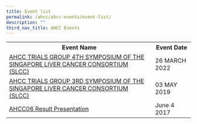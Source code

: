 ```yaml
---
title: Event list
permalink: /ahcc/ahcc-events/event-list/
description: ""
third_nav_title: AHCC Events
---
```

<table>
	<tbody>
		<tr>
			<th>
			Event Name
			</th>
			<th>
			Event Date
			</th>
		</tr>
		<tr>
			<td>
				<a href="/ahcc/ahcc-events/ahcc-trials-group-4th-symposium-of-the-singapore-liver-cancer-consortium-slcc/">
			AHCC TRIALS GROUP 4TH SYMPOSIUM OF THE SINGAPORE LIVER CANCER CONSORTIUM (SLCC) 
			</a></td>
			<td>
			26 MARCH 2022
			</td>
		</tr>
		<tr>
			<td>
				<a href="/ahcc/ahcc-events/events-updatesmay-3-2019/">
			AHCC TRIALS GROUP 3RD SYMPOSIUM OF THE SINGAPORE LIVER CANCER CONSORTIUM (SLCC) 
			</a></td>
			<td>
			03 MAY 2019
			</td>
		</tr>
		<tr>
			<td>
				<a href="">
			AHCC06 Result Presentation
			</a></td>
			<td>
			June 4 2017
			</td>
		</tr>
	</tbody>
</table>